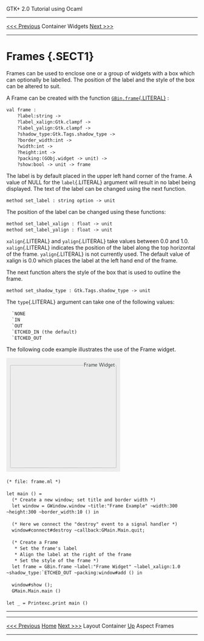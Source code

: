   GTK+ 2.0 Tutorial using Ocaml
  ------------------------------- ------------------- ---------------------------
  [\<\<\< Previous](x1496.html)   Container Widgets   [Next \>\>\>](x1538.html)

* * * * *

Frames {.SECT1}
======

Frames can be used to enclose one or a group of widgets with a box which
can optionally be labelled. The position of the label and the style of
the box can be altered to suit.

A Frame can be created with the function
[`GBin.frame`{.LITERAL}](http://lablgtk.forge.ocamlcore.org/refdoc/GBin.html#VALframe)
:

~~~~ {.PROGRAMLISTING}
val frame :
    ?label:string ->
    ?label_xalign:Gtk.clampf ->
    ?label_yalign:Gtk.clampf ->
    ?shadow_type:Gtk.Tags.shadow_type ->
    ?border_width:int ->
    ?width:int ->
    ?height:int ->
    ?packing:(GObj.widget -> unit) ->
    ?show:bool -> unit -> frame
~~~~

The label is by default placed in the upper left hand corner of the
frame. A value of NULL for the `label`{.LITERAL} argument will result in
no label being displayed. The text of the label can be changed using the
next function.

~~~~ {.PROGRAMLISTING}
method set_label : string option -> unit
~~~~

The position of the label can be changed using these functions:

~~~~ {.PROGRAMLISTING}
method set_label_xalign : float -> unit
method set_label_yalign : float -> unit
~~~~

`xalign`{.LITERAL} and `yalign`{.LITERAL} take values between 0.0 and
1.0. `xalign`{.LITERAL} indicates the position of the label along the
top horizontal of the frame. `yalign`{.LITERAL} is not currently used.
The default value of xalign is 0.0 which places the label at the left
hand end of the frame.

The next function alters the style of the box that is used to outline
the frame.

~~~~ {.PROGRAMLISTING}
method set_shadow_type : Gtk.Tags.shadow_type -> unit
~~~~

The `type`{.LITERAL} argument can take one of the following values:

~~~~ {.PROGRAMLISTING}
  `NONE
  `IN
  `OUT
  `ETCHED_IN (the default)
  `ETCHED_OUT
~~~~

The following code example illustrates the use of the Frame widget.

![](images/frame.png)

~~~~ {.PROGRAMLISTING}
(* file: frame.ml *)

let main () =
  (* Create a new window; set title and border width *)
  let window = GWindow.window ~title:"Frame Example" ~width:300 ~height:300 ~border_width:10 () in

  (* Here we connect the "destroy" event to a signal handler *)
  window#connect#destroy ~callback:GMain.Main.quit;

  (* Create a Frame
   * Set the frame's label
   * Align the label at the right of the frame
   * Set the style of the frame *)
  let frame = GBin.frame ~label:"Frame Widget" ~label_xalign:1.0 ~shadow_type:`ETCHED_OUT ~packing:window#add () in

  window#show ();
  GMain.Main.main ()

let _ = Printexc.print main ()
~~~~

* * * * *

  ------------------------------- -------------------- ---------------------------
  [\<\<\< Previous](x1496.html)   [Home](book1.html)   [Next \>\>\>](x1538.html)
  Layout Container                [Up](c1436.html)     Aspect Frames
  ------------------------------- -------------------- ---------------------------


